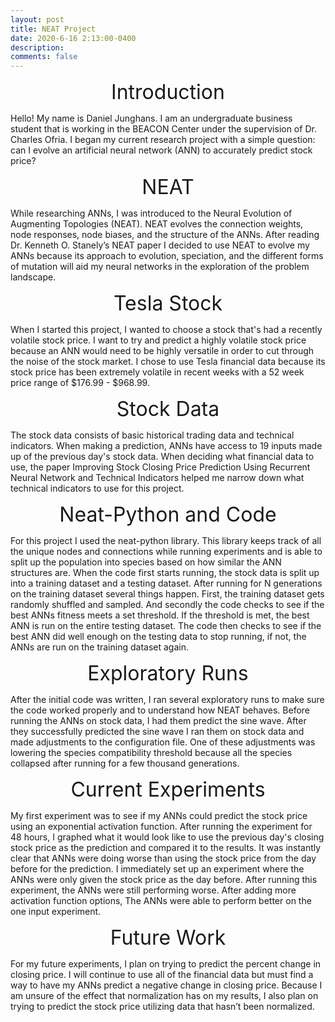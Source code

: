 ```yaml
---
layout: post
title: NEAT Project
date: 2020-6-16 2:13:00-0400
description: 
comments: false
---
```


<p style="text-align: center;"><font size="+3">Introduction</font></p>
Hello! My name is Daniel Junghans. I am an undergraduate business student that is working in the BEACON Center under the supervision of Dr. Charles Ofria. I began my current research project with a simple question: can I evolve an artificial neural network (ANN) to accurately predict stock price? 

<p style="text-align: center;"><font size="+3">NEAT</font></p>
While researching ANNs, I was introduced to the Neural Evolution of Augmenting Topologies (NEAT). NEAT evolves the connection weights, node responses, node biases, and the structure of the ANNs. After reading Dr. Kenneth O. Stanely’s NEAT paper I decided to use NEAT to evolve my ANNs because its approach to evolution, speciation, and the different forms of mutation will aid my neural networks in the exploration of  the problem landscape. 

<p style="text-align: center;"><font size="+3">Tesla Stock</font></p>
When I started this project, I wanted to choose a stock that's had a recently volatile stock price. I want to try and predict a highly volatile stock price because an ANN would need to be highly versatile in order to cut through the noise of the stock market. I chose to use Tesla financial data because its stock price has been extremely volatile in recent weeks with a 52 week price range of $176.99 - $968.99. 

<p style="text-align: center;"><font size="+3">Stock Data</font></p>
The stock data consists of basic historical trading data and technical indicators. When making a prediction, ANNs have access to 19 inputs made up of the previous day's stock data. When deciding what financial data to use, the paper Improving Stock Closing Price Prediction Using Recurrent Neural Network and Technical Indicators helped me narrow down what technical indicators to use for this project. 

<p style="text-align: center;"><font size="+3">Neat-Python and Code</font></p>
For this project I used the neat-python library. This library keeps track of all the unique nodes and connections while running experiments and is able to split up the population into species based on how similar the ANN structures are. When the code first starts running, the stock data is split up into a training dataset and a testing dataset. After running for N generations on the training dataset several things happen. First, the training dataset gets randomly shuffled and sampled. And secondly the code checks to see if the best ANNs fitness meets a set threshold. If the threshold is met, the best ANN is run on the entire testing dataset. The code then checks to see if the best ANN did well enough on the testing data to stop running, if not, the ANNs are run on the training dataset again. 

<p style="text-align: center;"><font size="+3">Exploratory Runs</font></p>
After the initial code was written, I ran several exploratory runs to make sure the code worked properly and to understand how NEAT behaves. Before running the ANNs on stock data, I had them predict the sine wave. After they successfully predicted the sine wave I ran them on stock data and made adjustments to the configuration file. One of these adjustments was lowering the species compatibility threshold because all the species collapsed after running for a few thousand generations. 

<p style="text-align: center;"><font size="+3">Current Experiments</font></p>
My first experiment was to see if my ANNs could predict the stock price using an exponential activation function. After running the experiment for 48 hours, I graphed what it would look like to use the previous day's closing stock price as the prediction and compared it to the results. It was instantly clear that ANNs were doing worse than using the stock price from the day before for the prediction. I immediately set up an experiment where the ANNs were only given the stock price as the day before. After running this experiment, the ANNs were still performing worse. After adding more activation function options, The ANNs were able to perform better on the one input experiment.

<p style="text-align: center;"><font size="+3">Future Work</font></p>
For my future experiments, I plan on trying to predict the percent change in closing price. I will continue to use all of the financial data but must find a way to have my ANNs predict a negative change in closing price. Because I am unsure of the effect that normalization has on my results, I also plan on trying to predict the stock price utilizing data that hasn’t been normalized. 

